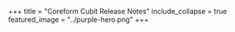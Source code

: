 +++
title = "Coreform Cubit Release Notes"
include_collapse = true
featured_image = "../purple-hero.png"
+++

